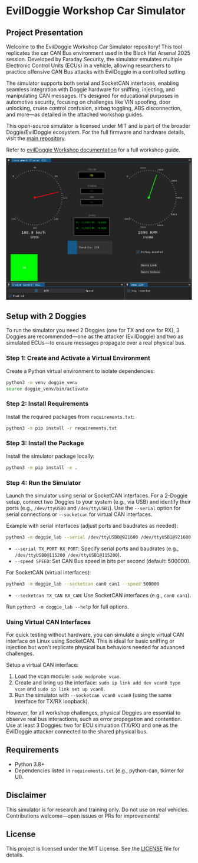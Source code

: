 # EvilDoggie Workshop Car Simulator

## Project Presentation

Welcome to the EvilDoggie Workshop Car Simulator repository! This tool replicates the car CAN Bus environment used in the Black Hat Arsenal 2025 session. Developed by Faraday Security, the simulator emulates multiple Electronic Control Units (ECUs) in a vehicle, allowing researchers to practice offensive CAN Bus attacks with EvilDoggie in a controlled setting.

The simulator supports both serial and SocketCAN interfaces, enabling seamless integration with Doggie hardware for sniffing, injecting, and manipulating CAN messages. It's designed for educational purposes in automotive security, focusing on challenges like VIN spoofing, door unlocking, cruise control confusion, airbag toggling, ABS disconnection, and more—as detailed in the attached workshop guides.

This open-source simulator is licensed under MIT and is part of the broader Doggie/EvilDoggie ecosystem. For the full firmware and hardware details, visit the [main repository](https://github.com/infobyte/doggie).

Refer to [evilDoggie Workshop documentation](https://infobyte.github.io/doggie/workshop/intro/) for a full workshop guide.


![Dashboard](./docs/dashboard.png)

## Setup with 2 Doggies

To run the simulator you need 2 Doggies (one for TX and one for RX), 3 Doggies are recommended—one as the attacker (EvilDoggie) and two as simulated ECUs—to ensure messages propagate over a real physical bus.

### Step 1: Create and Activate a Virtual Environment
Create a Python virtual environment to isolate dependencies:

```bash
python3 -m venv doggie_venv
source doggie_venv/bin/activate
```

### Step 2: Install Requirements
Install the required packages from `requirements.txt`:

```bash
python3 -m pip install -r requirements.txt
```

### Step 3: Install the Package
Install the simulator package locally:

```bash
python3 -m pip install -e .
```

### Step 4: Run the Simulator
Launch the simulator using serial or SocketCAN interfaces. For a 2-Doggie setup, connect two Doggies to your system (e.g., via USB) and identify their ports (e.g., `/dev/ttyUSB0` and `/dev/ttyUSB1`). Use the `--serial` option for serial connections or `--socketcan` for virtual CAN interfaces.

Example with serial interfaces (adjust ports and baudrates as needed):

```bash
python3 -m doggie_lab --serial /dev/ttyUSB0@921600 /dev/ttyUSB1@921600 --speed 500000
```

- `--serial TX_PORT RX_PORT`: Specify serial ports and baudrates (e.g., `/dev/ttyUSB0@115200 /dev/ttyUSB1@115200`).
- `--speed SPEED`: Set CAN Bus speed in bits per second (default: 500000).

For SocketCAN (virtual interfaces):

```bash
python3 -m doggie_lab --socketcan can0 can1 --speed 500000
```

- `--socketcan TX_CAN RX_CAN`: Use SocketCAN interfaces (e.g., `can0 can1`).

Run `python3 -m doggie_lab --help` for full options.

### Using Virtual CAN Interfaces
For quick testing without hardware, you can simulate a single virtual CAN interface on Linux using SocketCAN. This is ideal for basic sniffing or injection but won't replicate physical bus behaviors needed for advanced challenges.

Setup a virtual CAN interface:
1. Load the vcan module: `sudo modprobe vcan`.
2. Create and bring up the interface: `sudo ip link add dev vcan0 type vcan` and `sudo ip link set up vcan0`.
3. Run the simulator with `--socketcan vcan0 vcan0` (using the same interface for TX/RX loopback).

However, for all workshop challenges, physical Doggies are essential to observe real bus interactions, such as error propagation and contention. Use at least 3 Doggies: two for ECU simulation (TX/RX) and one as the EvilDoggie attacker connected to the shared physical bus.

## Requirements
- Python 3.8+
- Dependencies listed in `requirements.txt` (e.g., python-can, tkinter for UI).

## Disclaimer
This simulator is for research and training only. Do not use on real vehicles. Contributions welcome—open issues or PRs for improvements!

## License  
This project is licensed under the MIT License. See the [LICENSE](https://github.com/infobyte/doggie_workshop/blob/main/LICENSE) file for details.

